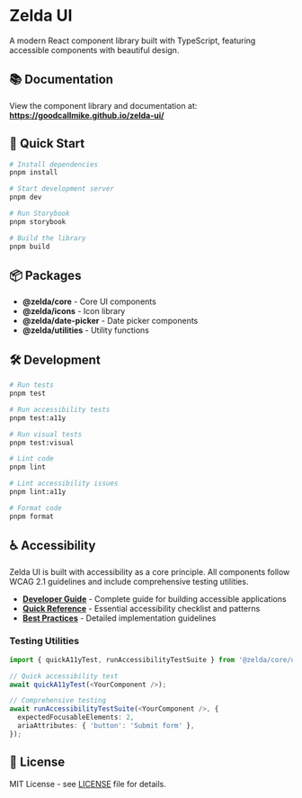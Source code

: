 # Zelda UI

A modern React component library built with TypeScript, featuring accessible components with beautiful design.

## 📚 Documentation

View the component library and documentation at: **https://goodcallmike.github.io/zelda-ui/**

## 🚀 Quick Start

```bash
# Install dependencies
pnpm install

# Start development server
pnpm dev

# Run Storybook
pnpm storybook

# Build the library
pnpm build
```

## 📦 Packages

- **@zelda/core** - Core UI components
- **@zelda/icons** - Icon library
- **@zelda/date-picker** - Date picker components
- **@zelda/utilities** - Utility functions

## 🛠️ Development

```bash
# Run tests
pnpm test

# Run accessibility tests
pnpm test:a11y

# Run visual tests
pnpm test:visual

# Lint code
pnpm lint

# Lint accessibility issues
pnpm lint:a11y

# Format code
pnpm format
```

## ♿ Accessibility

Zelda UI is built with accessibility as a core principle. All components follow WCAG 2.1 guidelines and include comprehensive testing utilities.

- **[Developer Guide](docs/ACCESSIBILITY_DEVELOPER_GUIDE.md)** - Complete guide for building accessible applications
- **[Quick Reference](docs/ACCESSIBILITY_QUICK_REFERENCE.md)** - Essential accessibility checklist and patterns
- **[Best Practices](docs/ACCESSIBILITY_BEST_PRACTICES.md)** - Detailed implementation guidelines

### Testing Utilities
```typescript
import { quickA11yTest, runAccessibilityTestSuite } from '@zelda/core/utils';

// Quick accessibility test
await quickA11yTest(<YourComponent />);

// Comprehensive testing
await runAccessibilityTestSuite(<YourComponent />, {
  expectedFocusableElements: 2,
  ariaAttributes: { 'button': 'Submit form' },
});
```

## 📄 License

MIT License - see [LICENSE](LICENSE) file for details.

